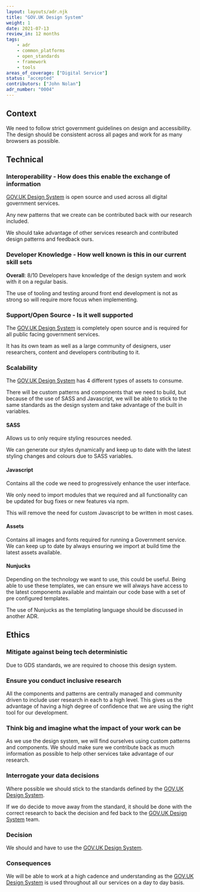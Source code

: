 ```yaml
---
layout: layouts/adr.njk
title: "GOV.UK Design System"
weight: 1
date: 2021-07-13
review_in: 12 months
tags:  
    - adr
    - common_platforms
    - open_standards
    - framework
    - tools
areas_of_coverage: ["Digital Service"]
status: "accepted"
contributors: ["John Nolan"]
adr_number: "0004"
---
```


## Context

We need to follow strict government guidelines on design and accessibility. The design should be consistent across all pages and work for as many browsers as possible.

## Technical

### Interoperability - How does this enable the exchange of information

[GOV.UK Design System](https://design-system.service.gov.uk/) is open source and used across all digital government services.

Any new patterns that we create can be contributed back with our research included.

We should take advantage of other services research and contributed design patterns and feedback ours.

### Developer Knowledge - How well known is this in our current skill sets

**Overall**: 8/10
Developers have knowledge of the design system and work with it on a regular basis.

The use of tooling and testing around front end development is not as strong so will require more focus when implementing.

### Support/Open Source - Is it well supported

The [GOV.UK Design System](https://design-system.service.gov.uk/) is completely open source and is required for all public facing government services.

It has its own team as well as a large community of designers, user researchers, content and developers contributing to it.

### Scalability

The [GOV.UK Design System](https://design-system.service.gov.uk/) has 4 different types of assets to consume.

There will be custom patterns and components that we need to build, but because of the use of SASS and Javascript, we will be able to stick to the same standards as the design system and take advantage of the built in variables.

#### SASS

Allows us to only require styling resources needed.

We can generate our styles dynamically and keep up to date with the latest styling changes and colours due to SASS variables.

#### Javascript

Contains all the code we need to progressively enhance the user interface.

We only need to import modules that we required and all functionality can be updated for bug fixes or new features via npm.

This will remove the need for custom Javascript to be written in most cases.

#### Assets

Contains all images and fonts required for running a Government service. We can keep up to date by always ensuring we import at build time the latest assets available.

#### Nunjucks

Depending on the technology we want to use, this could be useful. Being able to use these templates, we can ensure we will always have access to the latest components available and maintain our code base with a set of pre configured templates.

The use of Nunjucks as the templating language should be discussed in another ADR.

## Ethics

### Mitigate against being tech deterministic

Due to GDS standards, we are required to choose this design system.

### Ensure you conduct inclusive research

All the components and patterns are centrally managed and community driven to include user research in each to a high level. This gives us the advantage of having a high degree of confidence that we are using the right tool for our development.

### Think big and imagine what the impact of your work can be

As we use the design system, we will find ourselves using custom patterns and components. We should make sure we contribute back as much information as possible to help other services take advantage of our research.

### Interrogate your data decisions

Where possible we should stick to the standards defined by the [GOV.UK Design System](https://design-system.service.gov.uk/).

If we do decide to move away from the standard, it should be done with the correct research to back the decision and fed back to the [GOV.UK Design System](https://design-system.service.gov.uk/) team.

### Decision

We should and have to use the [GOV.UK Design System](https://design-system.service.gov.uk/).

### Consequences

We will be able to work at a high cadence and understanding as the [GOV.UK Design System](https://design-system.service.gov.uk/) is used throughout all our services on a day to day basis.
